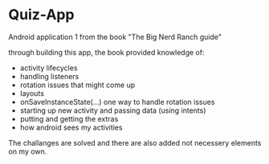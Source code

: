 # Quiz-App
Android application 1 from the book "The Big Nerd Ranch guide"

through building this app, the book provided knowledge of:

- activity lifecycles
- handling listeners
- rotation issues that might come up
- layouts
- onSaveInstanceState(…) one way to handle rotation issues
- starting up new activity and passing data (using  intents)
- putting and getting the extras
- how android sees my activities

The challanges are solved and there are also added not  necessery elements on my own.
 

